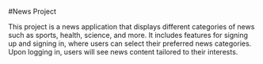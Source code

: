 #News Project

This project is a news application that displays different categories of news such as sports, health, science, and more. It includes features for signing up and signing in, where users can select their preferred news categories. Upon logging in, users will see news content tailored to their interests.
